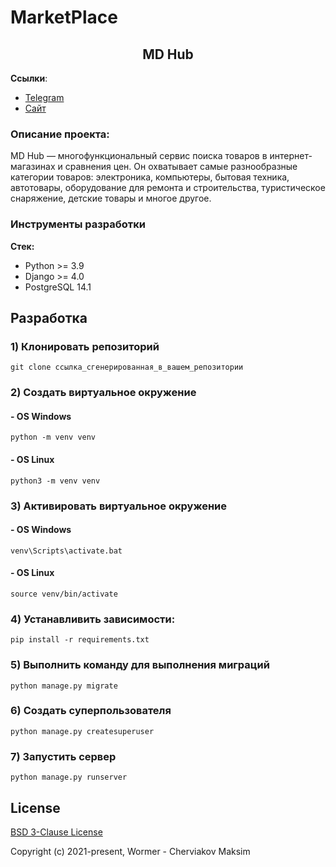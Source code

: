 # MarketPlace

<h2 align="center">MD Hub</h2>


**Ссылки**:
- [Telegram](https://t.me/MaxWormer)
- [Сайт](https://wormer-code.com)

### Описание проекта:
MD Hub — многофункциональный сервис поиска товаров в интернет-магазинах и сравнения цен. Он охватывает самые разнообразные категории товаров: электроника, компьютеры, бытовая техника, автотовары, оборудование для ремонта и строительства, туристическое снаряжение, детские товары и многое другое.


### Инструменты разработки

**Стек:**
- Python >= 3.9
- Django >= 4.0
- PostgreSQL 14.1

## Разработка

### 1) Клонировать репозиторий

    git clone ссылка_сгенерированная_в_вашем_репозитории

### 2) Создать виртуальное окружение

#### - OS Windows

    python -m venv venv

#### - OS Linux

    python3 -m venv venv

### 3) Активировать виртуальное окружение

#### - OS Windows

    venv\Scripts\activate.bat

#### - OS Linux

    source venv/bin/activate

### 4) Устанавливить зависимости:

    pip install -r requirements.txt

### 5) Выполнить команду для выполнения миграций

    python manage.py migrate
    
### 6) Создать суперпользователя

    python manage.py createsuperuser
    
### 7) Запустить сервер

    python manage.py runserver

## License

[BSD 3-Clause License](https://opensource.org/licenses/BSD-3-Clause)

Copyright (c) 2021-present, Wormer - Cherviakov Maksim



